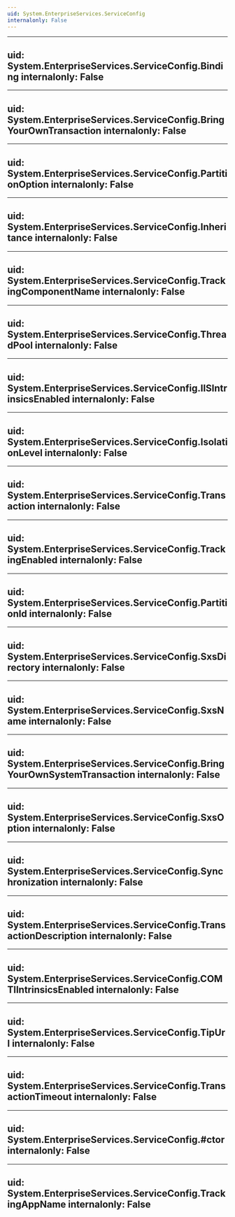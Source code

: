 ```yaml
---
uid: System.EnterpriseServices.ServiceConfig
internalonly: False
---
```


---
uid: System.EnterpriseServices.ServiceConfig.Binding
internalonly: False
---

---
uid: System.EnterpriseServices.ServiceConfig.BringYourOwnTransaction
internalonly: False
---

---
uid: System.EnterpriseServices.ServiceConfig.PartitionOption
internalonly: False
---

---
uid: System.EnterpriseServices.ServiceConfig.Inheritance
internalonly: False
---

---
uid: System.EnterpriseServices.ServiceConfig.TrackingComponentName
internalonly: False
---

---
uid: System.EnterpriseServices.ServiceConfig.ThreadPool
internalonly: False
---

---
uid: System.EnterpriseServices.ServiceConfig.IISIntrinsicsEnabled
internalonly: False
---

---
uid: System.EnterpriseServices.ServiceConfig.IsolationLevel
internalonly: False
---

---
uid: System.EnterpriseServices.ServiceConfig.Transaction
internalonly: False
---

---
uid: System.EnterpriseServices.ServiceConfig.TrackingEnabled
internalonly: False
---

---
uid: System.EnterpriseServices.ServiceConfig.PartitionId
internalonly: False
---

---
uid: System.EnterpriseServices.ServiceConfig.SxsDirectory
internalonly: False
---

---
uid: System.EnterpriseServices.ServiceConfig.SxsName
internalonly: False
---

---
uid: System.EnterpriseServices.ServiceConfig.BringYourOwnSystemTransaction
internalonly: False
---

---
uid: System.EnterpriseServices.ServiceConfig.SxsOption
internalonly: False
---

---
uid: System.EnterpriseServices.ServiceConfig.Synchronization
internalonly: False
---

---
uid: System.EnterpriseServices.ServiceConfig.TransactionDescription
internalonly: False
---

---
uid: System.EnterpriseServices.ServiceConfig.COMTIIntrinsicsEnabled
internalonly: False
---

---
uid: System.EnterpriseServices.ServiceConfig.TipUrl
internalonly: False
---

---
uid: System.EnterpriseServices.ServiceConfig.TransactionTimeout
internalonly: False
---

---
uid: System.EnterpriseServices.ServiceConfig.#ctor
internalonly: False
---

---
uid: System.EnterpriseServices.ServiceConfig.TrackingAppName
internalonly: False
---
